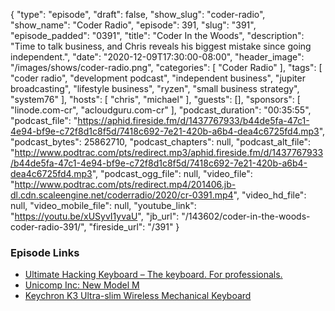 {
  "type": "episode",
  "draft": false,
  "show_slug": "coder-radio",
  "show_name": "Coder Radio",
  "episode": 391,
  "slug": "391",
  "episode_padded": "0391",
  "title": "Coder In the Woods",
  "description": "Time to talk business, and Chris reveals his biggest mistake since going independent.",
  "date": "2020-12-09T17:30:00-08:00",
  "header_image": "/images/shows/coder-radio.png",
  "categories": [
    "Coder Radio"
  ],
  "tags": [
    "coder radio",
    "development podcast",
    "independent business",
    "jupiter broadcasting",
    "lifestyle business",
    "ryzen",
    "small business strategy",
    "system76"
  ],
  "hosts": [
    "chris",
    "michael"
  ],
  "guests": [],
  "sponsors": [
    "linode.com-cr",
    "acloudguru.com-cr"
  ],
  "podcast_duration": "00:35:55",
  "podcast_file": "https://aphid.fireside.fm/d/1437767933/b44de5fa-47c1-4e94-bf9e-c72f8d1c8f5d/7418c692-7e21-420b-a6b4-dea4c6725fd4.mp3",
  "podcast_bytes": 25862710,
  "podcast_chapters": null,
  "podcast_alt_file": "http://www.podtrac.com/pts/redirect.mp3/aphid.fireside.fm/d/1437767933/b44de5fa-47c1-4e94-bf9e-c72f8d1c8f5d/7418c692-7e21-420b-a6b4-dea4c6725fd4.mp3",
  "podcast_ogg_file": null,
  "video_file": "http://www.podtrac.com/pts/redirect.mp4/201406.jb-dl.cdn.scaleengine.net/coderradio/2020/cr-0391.mp4",
  "video_hd_file": null,
  "video_mobile_file": null,
  "youtube_link": "https://youtu.be/xUSyvI1yvaU",
  "jb_url": "/143602/coder-in-the-woods-coder-radio-391/",
  "fireside_url": "/391"
}


### Episode Links

  * [Ultimate Hacking Keyboard – The keyboard. For professionals.](https://ultimatehackingkeyboard.com/ "Ultimate Hacking Keyboard – The keyboard. For professionals.")
  * [Unicomp Inc: New Model M](https://www.pckeyboard.com/page/product/NEW_M "Unicomp Inc: New Model M")
  * [Keychron K3 Ultra-slim Wireless Mechanical Keyboard](https://www.keychron.com/products/keychron-k3-wireless-mechanical-keyboard "Keychron K3 Ultra-slim Wireless Mechanical Keyboard")


